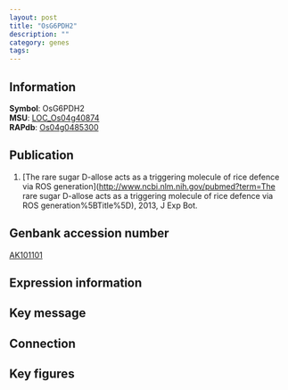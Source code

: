 ```yaml
---
layout: post
title: "OsG6PDH2"
description: ""
category: genes
tags: 
---
```


## Information
__Symbol__: OsG6PDH2  
__MSU__: [LOC_Os04g40874](http://rice.plantbiology.msu.edu/cgi-bin/ORF_infopage.cgi?orf=LOC_Os04g40874)  
__RAPdb__: [Os04g0485300](http://rapdb.dna.affrc.go.jp/viewer/gbrowse_details/irgsp1?name=Os04g0485300)  

## Publication
1. [The rare sugar D-allose acts as a triggering molecule of rice defence via ROS generation](http://www.ncbi.nlm.nih.gov/pubmed?term=The rare sugar D-allose acts as a triggering molecule of rice defence via ROS generation%5BTitle%5D), 2013, J Exp Bot.

## Genbank accession number
[AK101101](http://www.ncbi.nlm.nih.gov/nuccore/AK101101)  

## Expression information

## Key message

## Connection

## Key figures


